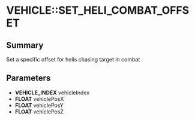 # VEHICLE::SET_HELI_COMBAT_OFFSET

## Summary
Set a specific offset for helis chasing target in combat

## Parameters
* **VEHICLE_INDEX** vehicleIndex
* **FLOAT** vehiclePosX
* **FLOAT** vehiclePosY
* **FLOAT** vehiclePosZ